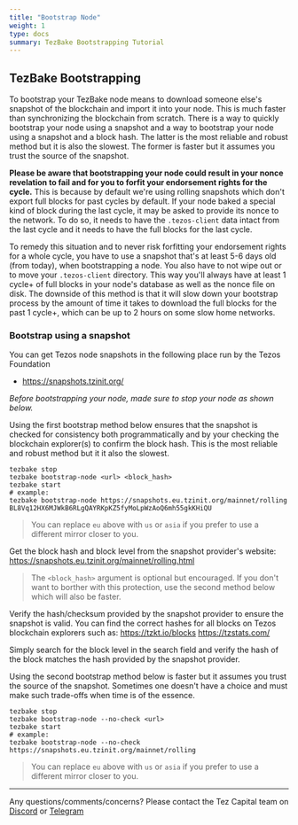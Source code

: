 ```yaml
---
title: "Bootstrap Node"
weight: 1
type: docs
summary: TezBake Bootstrapping Tutorial
---
```


## TezBake Bootstrapping
To bootstrap your TezBake node means to download someone else's snapshot of the blockchain and import it into your node. This is much faster than synchronizing the blockchain from scratch. There is a way to quickly bootstrap your node using a snapshot and a way to bootstrap your node using a snapshot and a block hash. The latter is the most reliable and robust method but it is also the slowest. The former is faster but it assumes you trust the source of the snapshot.

**Please be aware that bootstrapping your node could result in your nonce revelation to fail and for you to forfit your endorsement rights for the cycle.** This is because by default we're using rolling snapshots which don't export full blocks for past cycles by default. If your node baked a special kind of block during the last cycle, it may be asked to provide its nonce to the network. To do so, it needs to have the `.tezos-client` data intact from the last cycle and it needs to have the full blocks for the last cycle.

To remedy this situation and to never risk forfitting your endorsement rights for a whole cycle, you have to use a snapshot that's at least 5-6 days old (from today), when bootstrapping a node. You also have to not wipe out or to move your `.tezos-client` directory. This way you'll always have at least 1 cycle+ of full blocks in your node's database as well as the nonce file on disk. The downside of this method is that it will slow down your bootstrap process by the amount of time it takes to download the full blocks for the past 1 cycle+, which can be up to 2 hours on some slow home networks.

### Bootstrap using a snapshot
You can get Tezos node snapshots in the following place run by the Tezos Foundation 
* https://snapshots.tzinit.org/

*Before bootstrapping your node, made sure to stop your node as shown below.*

Using the first bootstrap method below ensures that the snapshot is checked for consistency both programmatically and by your checking the blockchain explorer(s) to confirm the block hash. This is the most reliable and robust method but it it also the slowest.

   ```
   tezbake stop
   tezbake bootstrap-node <url> <block_hash>
   tezbake start
   # example:
   tezbake bootstrap-node https://snapshots.eu.tzinit.org/mainnet/rolling BL8Vq12HX6MJWkB6RLgQAYRKpKZ5fyMoLpWzAoQ6mh55gkKHiQU
   ```

> You can replace `eu` above with `us` or `asia` if you prefer to use a different mirror closer to you.

Get the block hash and block level from the snapshot provider's website:
https://snapshots.eu.tzinit.org/mainnet/rolling.html

> The `<block_hash>` argument is optional but encouraged. If you don't want to borther with this protection, use the second method below which will also be faster.

Verify the hash/checksum provided by the snapshot provider to ensure the snapshot is valid. You can find the correct hashes for all blocks on Tezos blockchain explorers such as:
https://tzkt.io/blocks
https://tzstats.com/

Simply search for the block level in the search field and verify the hash of the block matches the hash provided by the snapshot provider.

Using the second bootstrap method below is faster but it assumes you trust the source of the snapshot. Sometimes one doesn't have a choice and must make such trade-offs when time is of the essence.

   ```
   tezbake stop
   tezbake bootstrap-node --no-check <url>
   tezbake start
   # example:
   tezbake bootstrap-node --no-check https://snapshots.eu.tzinit.org/mainnet/rolling
   ```
> You can replace `eu` above with `us` or `asia` if you prefer to use a different mirror closer to you.

---

Any questions/comments/concerns? Please contact the Tez Capital team on
[Discord](https://discord.gg/cVGMA4MaNM) or [Telegram](https://t.me/tezcapital) 